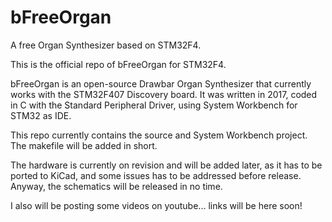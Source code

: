 # bFreeOrgan
A free Organ Synthesizer based on STM32F4.

This is the official repo of bFreeOrgan for STM32F4.

bFreeOrgan is an open-source Drawbar Organ Synthesizer 
that currently works with the STM32F407 Discovery board.
It was written in 2017, coded in C with the Standard Peripheral Driver,
using System Workbench for STM32 as IDE.

This repo currently contains the source and System Workbench project.
The makefile will be added in short.

The hardware is currently on revision and will be added later, as it has to be ported to KiCad,
and some issues has to be addressed before release. Anyway, the schematics will be released in no time.

I also will be posting some videos on youtube... links will be here soon!
